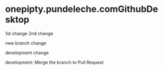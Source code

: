 # onepipty.pundeleche.comGithubDesktop

1st change
2nd change

new branch change

development change

development: Merge the branch to Pull Request